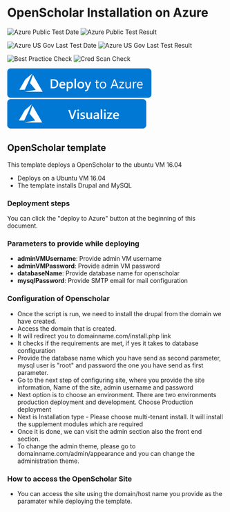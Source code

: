 # OpenScholar Installation on Azure

![Azure Public Test Date](https://azurequickstartsservice.blob.core.windows.net/badges/OpenScholar/PublicLastTestDate.svg)
![Azure Public Test Result](https://azurequickstartsservice.blob.core.windows.net/badges/OpenScholar/PublicDeployment.svg)

![Azure US Gov Last Test Date](https://azurequickstartsservice.blob.core.windows.net/badges/OpenScholar/FairfaxLastTestDate.svg)
![Azure US Gov Last Test Result](https://azurequickstartsservice.blob.core.windows.net/badges/OpenScholar/FairfaxDeployment.svg)

![Best Practice Check](https://azurequickstartsservice.blob.core.windows.net/badges/OpenScholar/BestPracticeResult.svg)
![Cred Scan Check](https://azurequickstartsservice.blob.core.windows.net/badges/OpenScholar/CredScanResult.svg)

[![Deploy To Azure](https://raw.githubusercontent.com/Azure/azure-quickstart-templates/master/1-CONTRIBUTION-GUIDE/images/deploytoazure.svg?sanitize=true)](https://portal.azure.com/#create/Microsoft.Template/uri/https%3A%2F%2Fraw.githubusercontent.com%2FAzure%2Fazure-quickstart-templates%2Fmaster%2FOpenScholar%2Fazuredeploy.json)
[![Visualize](https://raw.githubusercontent.com/Azure/azure-quickstart-templates/master/1-CONTRIBUTION-GUIDE/images/visualizebutton.svg?sanitize=true)](http://armviz.io/#/?load=https%3A%2F%2Fraw.githubusercontent.com%2FAzure%2Fazure-quickstart-templates%2Fmaster%2FOpenScholar%2Fazuredeploy.json)

## OpenScholar template

This template deploys a OpenScholar to the ubuntu VM 16.04

- Deploys on a Ubuntu VM 16.04
- The template installs Drupal and MySQL

### Deployment steps

You can click the "deploy to Azure" button at the beginning of this document.

### Parameters to provide while deploying

- **adminVMUsername**: Provide admin VM username
- **adminVMPassword**: Provide admin VM password
- **databaseName**: Provide database name for openscholar
- **mysqlPassword**: Provide SMTP email for mail configuration

### Configuration of Openscholar

- Once the script is run, we need to install the drupal from the domain we have
  created.
- Access the domain that is created.
- It will redirect you to domainname.com/install.php link
- It checks if the requirements are met, if yes it takes to database
  configuration
- Provide the database name which you have send as second parameter, mysql user
  is "root" and password the one you have send as first parameter.
- Go to the next step of configuring site, where you provide the site
  information, Name of the site, admin username and password
- Next option is to choose an environment. There are two environments production
  deployment and development. Choose Production deployment
- Next is Installation type - Please choose multi-tenant install. It will
  install the supplement modules which are required
- Once it is done, we can visit the admin section also the front end section.
- To change the admin theme, please go to domainname.com/admin/appearance and
  you can change the administration theme.

### How to access the OpenScholar Site

- You can access the site using the domain/host name you provide as the
  paramater while deploying the template.
